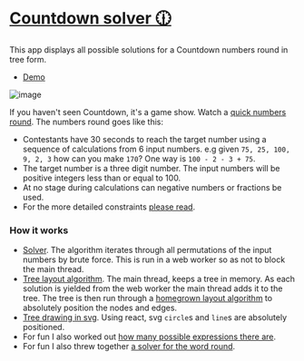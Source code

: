 # [Countdown solver 🕧](https://countdown-solver.vercel.app)

This app displays all possible solutions for a Countdown numbers round in tree form.

- [Demo](https://countdown-solver.vercel.app)

![image](https://user-images.githubusercontent.com/1690659/128640875-ebb38ed6-dfd6-4783-906c-c12497c2e348.png)

If you haven't seen Countdown, it's a game show. Watch a [quick numbers round](https://www.youtube.com/watch?v=pfa3MHLLSWI).
The numbers round goes like this:

- Contestants have 30 seconds to reach the target number using a sequence of calculations from 6 input numbers. e.g
  given `75, 25, 100, 9, 2, 3` how can you make `170`? One way is `100 - 2 - 3 + 75`.
- The target number is a three digit number. The input numbers will be positive integers less than or equal to 100.
- At no stage during calculations can negative numbers or fractions be used.
- For the more detailed constraints [please read](<https://en.wikipedia.org/wiki/Countdown_(game_show)#Numbers_round>).

### How it works

- [Solver](https://github.com/mfbx9da4/countdown-solver/blob/main/solver/solver.ts). The algorithm
  iterates through all permutations of the input numbers by brute force. This is run in a web worker so as
  not to block the main thread.
- [Tree layout algorithm](https://github.com/mfbx9da4/countdown-solver/blob/main/layout/davidStrategy.ts).
  The main thread, keeps a tree in memory. As each solution is yielded from the web
  worker the main thread adds it to the tree. The tree is then run through a [homegrown layout algorithm](https://github.com/mfbx9da4/countdown-solver/blob/main/layout/davidStrategy.ts) to absolutely position the nodes and edges.
- [Tree drawing in svg](https://github.com/mfbx9da4/countdown-solver/blob/main/components/Tree.tsx). Using
  react, svg `circle`s and `line`s are absolutely positioned.
- For fun I also worked out [how many possible expressions there are](https://math.stackexchange.com/questions/4219234/how-many-valid-expressions-for-countdown-numbers-round).
- For fun I also threw together [a solver for the word round](https://github.com/mfbx9da4/countdown-solver/blob/main/solver/words.ts).
